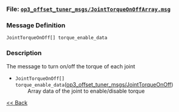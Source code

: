 ### File: [`op3_offset_tuner_msgs/JointTorqueOnOffArray.msg`](https://github.com/ROBOTIS-GIT/ROBOTIS-OP3-msgs/blob/master/op3_offset_tuner_msgs/msg/JointTorqueOnOffArray.msg)

### Message Definition
```
JointTorqueOnOff[] torque_enable_data
```

### Description
The message to turn on/off the torque of each joint

* `JointTorqueOnOff[] torque_enable_data`([op3_offset_tuner_msgs/JointTorqueOnOff](op3_JointTorqueOnOff.msg))   
&emsp;&emsp; Array data of the joint to enable/disable torque  


[&lt;&lt; Back](op3_offset_tuner_msgs.md)

